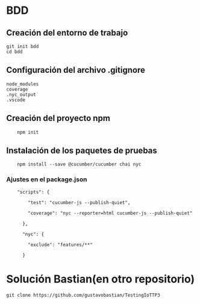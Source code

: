 # BDD 

## Creación del entorno de trabajo

```
git init bdd
cd bdd

```
## Configuración del archivo .gitignore

```
node_modules
coverage
.nyc_output
.vscode 

```
## Creación del proyecto npm
```
    npm init  
```
## Instalación de los paquetes de pruebas
```
    npm install --save @cucumber/cucumber chai nyc
```
###    Ajustes en el package.json
```
    "scripts": {

        "test": "cucumber-js --publish-quiet",

        "coverage": "nyc --reporter=html cucumber-js --publish-quiet"

      },

      "nyc": {

        "exclude": "features/**" 

      }
```

# Solución Bastian(en otro repositorio)
```
git clone https://github.com/gustavobastian/TestingIoTTP3
```
